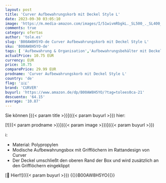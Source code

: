 ```yaml
---
layout: post
title: 'Curver Aufbewahrungskorb mit Deckel Style L'
date: 2023-09-30 03:05:10
image: 'https://m.media-amazon.com/images/I/51wivmRbgkL._SL500_._SL400_.jpg'
comments: true
category: ofertas
author: 'tole.es'
slug: 'B00AW8H5YO-de Curver Aufbewahrungskorb mit Deckel Style L'
sku: 'B00AW8H5YO-de'
tags: [ 'Aufbewahrung & Organisation','Aufbewahrungsbehälter mit Deckel','Körbe & Behälter','Küche, Haushalt & Wohnen','curver','🇩🇪', ]
actualPrice: 10.75 EUR
currency: EUR
price: 10.75
comparePrice: 29.99 EUR
prodname: 'Curver Aufbewahrungskorb mit Deckel Style L'
country: 'de'
flag: '🇩🇪'
brand: 'CURVER'
buyurl: 'https://www.amazon.de/dp/B00AW8H5YO/?tag=tolees0ca-21'
descuento: '64.15'
average: '10.87'
---
```


Sie können [{{< param title >}}]({{< param buyurl >}}) hier:

[![{{< param prodname >}}]({{< param image >}})]({{< param buyurl >}})

ℹ️:

- Material: Polypropylen
- Modische Aufbewahrungsbox mit Grifflöchern im Rattandesign von Curver
- Der Deckel umschließt den oberen Rand der Box und wird zusätzlich an den Grifflöchern eingeklippt

[🛒 Hier!!]({{< param buyurl >}})
{{<world>}}B00AW8H5YO{{</world>}}
